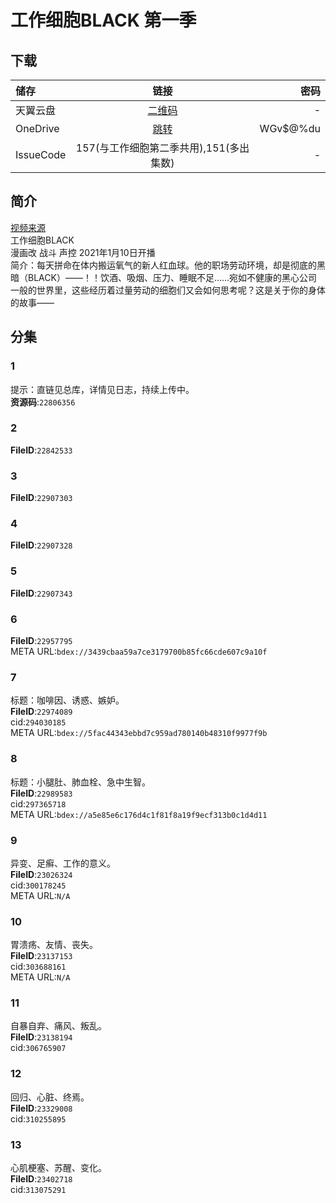 # 工作细胞BLACK 第一季

## 下载

储存 | 链接 | 密码
:----------- | :-----------: | -----------:
 天翼云盘 | [二维码](https://images.weserv.nl/?url=https://i0.hdslb.com/bfs/article/5a7b5f463c4935337a8489bf7ad8de3839023183.jpg) | -
 OneDrive | [跳转](https://xrzcloud-my.sharepoint.com/:f:/g/personal/xrz_xrzyun_ml/Ep47ov1iIAZEggAAepNiymkBOjdANUmV8FhlkmzPqGXTXg?e=xNoRAB) | WGv$@%du
 IssueCode | 157(与工作细胞第二季共用),151(多出集数) | -

## 简介

[视频来源](https://www.bilibili.com/bangumi/media/md28231819/)  
工作细胞BLACK  
漫画改 战斗 声控
2021年1月10日开播  
简介：每天拼命在体内搬运氧气的新人红血球。他的职场劳动环境，却是彻底的黑暗（BLACK）——！！饮酒、吸烟、压力、睡眠不足……宛如不健康的黑心公司一般的世界里，这些经历着过量劳动的细胞们又会如何思考呢？这是关于你的身体的故事——  

## 分集

### 1

提示：直链见总库，详情见日志，持续上传中。  
**资源码**:`22806356`

### 2

**FileID**:`22842533`

### 3

**FileID**:`22907303`

### 4

**FileID**:`22907328`

### 5

**FileID**:`22907343`

### 6

**FileID**:`22957795`  
META URL:`bdex://3439cbaa59a7ce3179700b85fc66cde607c9a10f`

### 7

标题：咖啡因、诱惑、嫉妒。  
**FileID**:`22974089`  
cid:`294030185`  
META URL:`bdex://5fac44343ebbd7c959ad780140b48310f9977f9b`  

### 8

标题：小腿肚、肺血栓、急中生智。  
**FileID**:`22989583`  
cid:`297365718`  
META URL:`bdex://a5e85e6c176d4c1f81f8a19f9ecf313b0c1d4d11`  

### 9

异变、足癣、工作的意义。  
**FileID**:`23026324`  
cid:`300178245`  
META URL:`N/A`  

### 10

胃溃疡、友情、丧失。  
**FileID**:`23137153`  
cid:`303688161`  
META URL:`N/A`  

### 11

自暴自弃、痛风、叛乱。  
**FileID**:`23138194`  
cid:`306765907`  

### 12

回归、心脏、终焉。  
**FileID**:`23329008`  
cid:`310255895`  

### 13

心肌梗塞、苏醒、变化。  
**FileID**:`23402718`  
cid:`313075291`  

